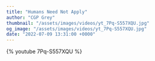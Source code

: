```yaml
---
title: "Humans Need Not Apply"
author: "CGP Grey"
thumbnail: "/assets/images/videos/yt_7Pq-S557XQU.jpg"
og_image: "/assets/images/videos/yt_7Pq-S557XQU.jpg"
date: "2022-07-09 13:31:00 +0000"
---
```


{% youtube 7Pq-S557XQU %}
